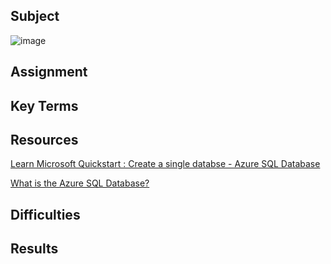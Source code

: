 
## Subject

![image](https://github.com/techgrounds/cloud-assignments-E28MS/assets/151161141/bc286fc9-ec82-48a6-925d-7877e5dfb371)


## Assignment

##  Key Terms

##  Resources

[Learn Microsoft Quickstart : Create a single databse - Azure SQL Database](https://learn.microsoft.com/en-us/azure/azure-sql/database/single-database-create-quickstart?view=azuresql&tabs=azure-portal)


[What is the Azure SQL Database?](https://learn.microsoft.com/en-us/azure/azure-sql/database/sql-database-paas-overview?view=azuresql)



##  Difficulties

##  Results

